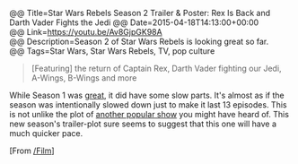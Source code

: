 @@ Title=Star Wars Rebels Season 2 Trailer & Poster: Rex Is Back and Darth Vader Fights the Jedi
@@ Date=2015-04-18T14:13:00+00:00  
@@ Link=https://youtu.be/Av8GjpGK98A  
@@ Description=Season 2 of Star Wars Rebels is looking great so far.  
@@ Tags=Star Wars, Star Wars Rebels, TV, pop culture 

>[Featuring] the return of Captain Rex, Darth Vader fighting our Jedi, A-Wings, B-Wings and more

While Season 1 was [great][theoeranalyzed], it did have some slow parts. It's almost as if the season was intentionally slowed down just to make it last 13 episodes. This is not unlike the plot of [another popular show][vox] you might have heard of. This new season's trailer-plot sure seems to suggest that this one will have a much quicker pace. 

[From [/Film][slashfilm]]

[slashfilm]: http://www.slashfilm.com/star-wars-rebels-season-2-trailer-rex-is-back-and-darth-vader-fights-the-jedi/
[theoeranalyzed]: http://www.theoeranalyzed.net/2015/3/3/sarah-michelle-gellar-star-wars-rebels-casting-announced
[vox]: http://www.vox.com/2015/4/16/8426921/game-of-thrones-adaptation/in/8156066